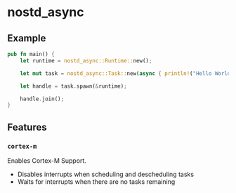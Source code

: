 # nostd_async

## Example

```rust
pub fn main() {
    let runtime = nostd_async::Runtime::new();

    let mut task = nostd_async::Task::new(async { println!("Hello World") });

    let handle = task.spawn(&runtime);

    handle.join();
}
```

## Features

### `cortex-m`

Enables Cortex-M Support.

 + Disables interrupts when scheduling and descheduling tasks
 + Waits for interrupts when there are no tasks remaining
